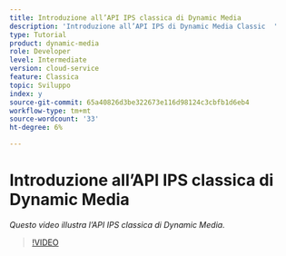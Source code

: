 ```yaml
---
title: Introduzione all’API IPS classica di Dynamic Media
description: 'Introduzione all’API IPS di Dynamic Media Classic  '
type: Tutorial
product: dynamic-media
role: Developer
level: Intermediate
version: cloud-service
feature: Classica
topic: Sviluppo
index: y
source-git-commit: 65a40826d3be322673e116d98124c3cbfb1d6eb4
workflow-type: tm+mt
source-wordcount: '33'
ht-degree: 6%

---
```


# Introduzione all’API IPS classica di Dynamic Media

*Questo video illustra l’API IPS classica di Dynamic Media.*

>[!VIDEO](https://video.tv.adobe.com/v/335453?quality=9&learn=on)

